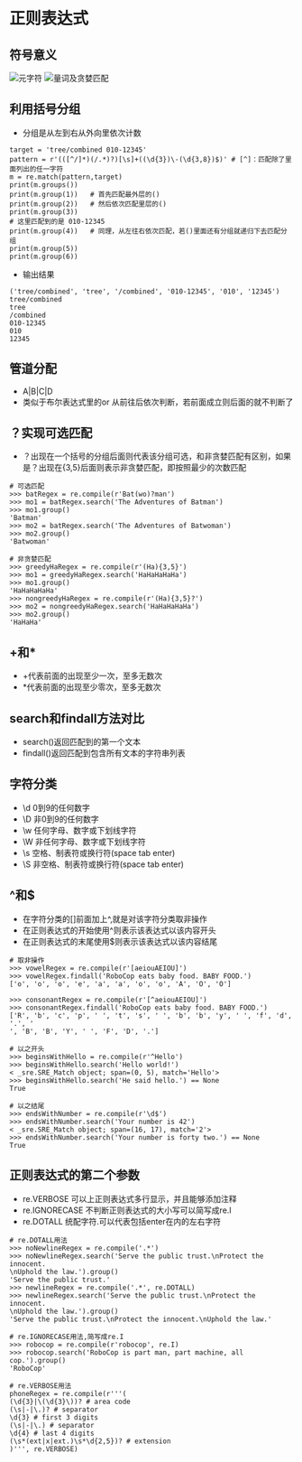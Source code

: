 # 正则表达式

## 符号意义
![元字符](/Python\1_Automate_the_boring_stuff_with_python\1_note\re_元字符.png)
![量词及贪婪匹配](/Python\1_Automate_the_boring_stuff_with_python\1_note\re_量词.png)
## 利用括号分组
- 分组是从左到右从外向里依次计数

```python{.line-numbers}
target = 'tree/combined 010-12345'
pattern = r'(([^/]*)(/.*)?)[\s]+((\d{3})\-(\d{3,8})$)' # [^]：匹配除了里面列出的任一字符
m = re.match(pattern,target)
print(m.groups())
print(m.group(1))   # 首先匹配最外层的()
print(m.group(2))   # 然后依次匹配里层的()
print(m.group(3))
# 这里匹配到的是 010-12345 
print(m.group(4))   # 同理，从左往右依次匹配，若()里面还有分组就递归下去匹配分组
print(m.group(5))
print(m.group(6))
```

- 输出结果
```python{.line-numbers}
('tree/combined', 'tree', '/combined', '010-12345', '010', '12345')
tree/combined
tree
/combined
010-12345
010
12345
```
## 管道分配

- A|B|C|D
- 类似于布尔表达式里的or 从前往后依次判断，若前面成立则后面的就不判断了
  

## ？实现可选匹配
- ？出现在一个括号的分组后面则代表该分组可选，和非贪婪匹配有区别，如果是？出现在{3,5}后面则表示非贪婪匹配，即按照最少的次数匹配
```python{.line-numbers}
# 可选匹配
>>> batRegex = re.compile(r'Bat(wo)?man')
>>> mo1 = batRegex.search('The Adventures of Batman')
>>> mo1.group()
'Batman'
>>> mo2 = batRegex.search('The Adventures of Batwoman')
>>> mo2.group()
'Batwoman'

# 非贪婪匹配
>>> greedyHaRegex = re.compile(r'(Ha){3,5}')
>>> mo1 = greedyHaRegex.search('HaHaHaHaHa')
>>> mo1.group()
'HaHaHaHaHa'
>>> nongreedyHaRegex = re.compile(r'(Ha){3,5}?')
>>> mo2 = nongreedyHaRegex.search('HaHaHaHaHa')
>>> mo2.group()
'HaHaHa'

```

## +和*
- +代表前面的出现至少一次，至多无数次
- *代表前面的出现至少零次，至多无数次

## search和findall方法对比
- search()返回匹配到的第一个文本
- findall()返回匹配到包含所有文本的字符串列表

## 字符分类
- \d 0到9的任何数字
- \D 非0到9的任何数字
- \w 任何字母、数字或下划线字符
- \W 非任何字母、数字或下划线字符
- \s 空格、制表符或换行符(space tab enter)
- \S 非空格、制表符或换行符(space tab enter)

## ^和$
- 在字符分类的[]前面加上^,就是对该字符分类取非操作
- 在正则表达式的开始使用^则表示该表达式以该内容开头
- 在正则表达式的末尾使用$则表示该表达式以该内容结尾

```python{.line-numbers}
# 取非操作
>>> vowelRegex = re.compile(r'[aeiouAEIOU]')
>>> vowelRegex.findall('RoboCop eats baby food. BABY FOOD.')
['o', 'o', 'o', 'e', 'a', 'a', 'o', 'o', 'A', 'O', 'O']

>>> consonantRegex = re.compile(r'[^aeiouAEIOU]')
>>> consonantRegex.findall('RoboCop eats baby food. BABY FOOD.')
['R', 'b', 'c', 'p', ' ', 't', 's', ' ', 'b', 'b', 'y', ' ', 'f', 'd', '.', '
', 'B', 'B', 'Y', ' ', 'F', 'D', '.']

# 以之开头
>>> beginsWithHello = re.compile(r'^Hello')
>>> beginsWithHello.search('Hello world!')
< _sre.SRE_Match object; span=(0, 5), match='Hello'>
>>> beginsWithHello.search('He said hello.') == None
True

# 以之结尾
>>> endsWithNumber = re.compile(r'\d$')
>>> endsWithNumber.search('Your number is 42')
< _sre.SRE_Match object; span=(16, 17), match='2'>
>>> endsWithNumber.search('Your number is forty two.') == None
True
```

## 正则表达式的第二个参数
- re.VERBOSE 可以上正则表达式多行显示，并且能够添加注释
- re.IGNORECASE 不判断正则表达式的大小写可以简写成re.I
- re.DOTALL 统配字符.可以代表包括enter在内的左右字符
  
```python{.line-numbers}
# re.DOTALL用法
>>> noNewlineRegex = re.compile('.*')
>>> noNewlineRegex.search('Serve the public trust.\nProtect the innocent.
\nUphold the law.').group()
'Serve the public trust.'
>>> newlineRegex = re.compile('.*', re.DOTALL)
>>> newlineRegex.search('Serve the public trust.\nProtect the innocent.
\nUphold the law.').group()
'Serve the public trust.\nProtect the innocent.\nUphold the law.'

# re.IGNORECASE用法,简写成re.I
>>> robocop = re.compile(r'robocop', re.I)
>>> robocop.search('RoboCop is part man, part machine, all cop.').group()
'RoboCop'

# re.VERBOSE用法
phoneRegex = re.compile(r'''(
(\d{3}|\(\d{3}\))? # area code
(\s|-|\.)? # separator
\d{3} # first 3 digits
(\s|-|\.) # separator
\d{4} # last 4 digits
(\s*(ext|x|ext.)\s*\d{2,5})? # extension
)''', re.VERBOSE)
```




































